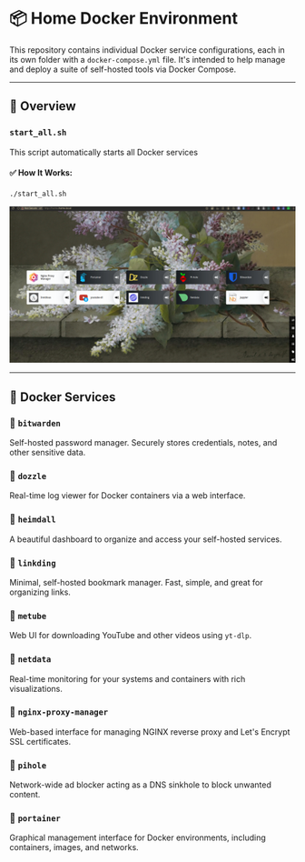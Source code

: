 # 📦 Home Docker Environment

This repository contains individual Docker service configurations, each in its own folder with a `docker-compose.yml` file. It's intended to help manage and deploy a suite of self-hosted tools via Docker Compose.

---

## 🚀 Overview

### `start_all.sh`

This script automatically starts all Docker services

#### ✅ How It Works:

```bash
./start_all.sh
```
![homeContainers](../workflow/heimdall.png)

---
## 🐳 Docker Services

### 📂 `bitwarden`
Self-hosted password manager. Securely stores credentials, notes, and other sensitive data.

### 📂 `dozzle`
Real-time log viewer for Docker containers via a web interface.

### 📂 `heimdall`
A beautiful dashboard to organize and access your self-hosted services.

### 📂 `linkding`
Minimal, self-hosted bookmark manager. Fast, simple, and great for organizing links.

### 📂 `metube`
Web UI for downloading YouTube and other videos using `yt-dlp`.

### 📂 `netdata`
Real-time monitoring for your systems and containers with rich visualizations.

### 📂 `nginx-proxy-manager`
Web-based interface for managing NGINX reverse proxy and Let's Encrypt SSL certificates.

### 📂 `pihole`
Network-wide ad blocker acting as a DNS sinkhole to block unwanted content.

### 📂 `portainer`
Graphical management interface for Docker environments, including containers, images, and networks.

